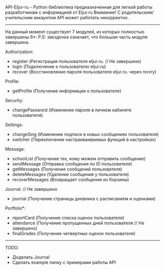 API-Eljur-ru - Python библиотека предназначенная для легкой работы разработчикам с информацией от Eljur.ru
Внимание! С родительским/учительским аккаунтом API может работать некорректно.

---

На данный момент существует 7 модулей, из которых полностью завершены 6*:
P.S: звездочка означает, что большая часть модуля завершена.

Authorization:
- register (Регистрация пользователя eljur.ru. // Не завершено)
- login (Подключение к пользователю eljur.ru)
- recover (Восстановление пароля пользователя eljur.ru. через почту)

Profile:
- getProfile (Получение информации о пользователе)

Security:
- changePassword (Изменение пароля в личном кабинете пользователя)

Settings:
- changeSing (Изменение подписи в новых сообщениях пользователя)
- switcher (Переключение настраиваиваемых функций в настройках)

Message:
- schoolList (Получение тех, кому можем отправить сообщение)
- sendMessage (Отправка сообщения по ID пользователя)
- getMessages (Получение сообщений пользователя)
- deleteMessages (Удаление сообщения у пользователя)
- recoverMessages (Возвращает сообщение из Корзины)

Journal: // Не завершено
- journal (Получение страницы дневника с расписанием и оценками)

Portfolio*:
- reportCard (Получение списка оценок пользователя)
- attendance (Получение пропущенных дней пользователя // Не завершено)
- finalGrades (Получение четвертных оценок пользователя)

---
TODO:
- Доделать Journal
- Сделать example папку с примерами работы API
